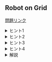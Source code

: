 ## Robot on Grid
[問題リンク](https://atcoder.jp/contests/keyence2021/tasks/keyence2021_c)

<details><summary> ヒント1 </summary>

もしも空白マスが無い場合、どのような解法で解けるでしょうか。

</details>

<details><summary> ヒント2 </summary>

空白マスがある場合は、同じ経路が答えに複数回加算されます。ある経路が答えに何回加算されるか考えましょう。

</details>

<details><summary> ヒント3 </summary>

各経路は、「そのような移動が可能な書き込み方の総数」分だけ答えに加算されます。これを求めるにはどのような情報が必要でしょうか。

</details>

<details><summary> ヒント4 </summary>

$\mathrm{\Theta}(HW(H+W))$の解法を考え、それを高速化してみましょう。

</details>

<details><summary> 解説 </summary>

もしも空白マスが無い場合は、DPで解くことができます（有名問題です）。
今回解きたい問題はこの有名問題を含んでいるため、似た解法が使えないか考えます。  
これは、「解きたい問題が有名問題を含んでいるとき、それと同様の解法が使えないか考える」という典型テクニックです。[この考え方を使う問題の例](https://atcoder.jp/contests/arc159/tasks/arc159_d)

マスへの書き込み方全てに対してDPで経路数を求めていると時間が足りません。  
そこで、「ある
$(1,1)$
から
$(H,W)$
までの経路について、そのような移動が可能な書き込み方の総数」を全ての経路について求め、足し合わせることを考えましょう。これは主客転倒と呼ばれる典型テクニックです。

ある経路に注目するとき、その経路で移動が可能な書き込み方の総数を計算するためには「その経路に含まれる空白マスの個数」が分かれば良いです。  
通った経路に含まれる空白マスを
$t$
個とすると、その経路で移動が可能な書き込み方の総数は
$2^t \times 3^{K-t}$
通りです。これは、通った空白マスへの書き込み方が2通り、通っていない空白マスへが書き込み方は3通りあるためです。

「グリッド上の経路数を求めるDPに似たものを使う」ことと、「各経路については空白マスが含まれる個数のみ分かればよい」ということを合わせると、DPテーブルの定義として以下のものが思いつきます。  
$dp[i][j][t] = ((1,1)から出発して空白マスをt箇所通って(i,j)に到達するような経路の個数)$  
求める答えは
$\sum_{1\leq t \leq H+W} dp[H][W][t] \times 2^t 3^{HW-K-t}$
です。  
この解法を用いると
$\mathrm{\Theta}(HW(H+W))$
で解くことができますが、このままだとTLEします。
高速化するにはどうすれば良いでしょうか？（計算量の悪い解法から考えて、それを高速化するという典型テクニックです）

先程の式は  
$\sum_{1\leq t \leq H+W} dp[H][W][t] \times 2^t 3^{HW-K-t} = 3^{HW-K} \times  \sum_{1\leq t \leq H+W} dp[H][W][t] \times (2/3)^t$  
のように分解することができます。  
この式の  
$\sum_{1\leq t \leq H+W} dp[H][W][t] \times (2/3)^t$  
の部分は、添え字
$t$
を持つ代わりに、空白マスを通るたび
$(2/3)$
倍して遷移させることでDP配列の次元を落とすことができます。  
以上の解法により、この問題を$\mathrm{O}(HW)$で解くことができます。

実装例 (C++)
```cpp
#include <bits/stdc++.h>
using namespace std;
#include <atcoder/modint>
using namespace atcoder;
using mint = modint998244353;

vector<int> di = {1,0};
vector<int> dj = {0,1};

int main(){
    int h,w,k;
    cin >> h >> w >> k;
    vector<vector<int>> board(h,vector<int>(w,-1));
    //-1:空白 0:R 1:D 2:X
    for(int i = 0;i < k;i++){
        int hi,wi;
        char ci;
        cin >> hi >> wi >> ci;
        hi--,wi--;
        if(ci == 'R') board[hi][wi] = 0;
        if(ci == 'D') board[hi][wi] = 1;
        if(ci == 'X') board[hi][wi] = 2;
    }
    vector<vector<mint>> dp(h,vector<mint>(w));
    dp[0][0] = 1;
    mint c23 = mint(2)/3;
    for(int i = 0;i < h;i++){
        for(int j = 0;j < w;j++){
            for(int v = 0;v < 2;v++){
                if(v == 0 && board[i][j] == 0) continue;
                if(v == 1 && board[i][j] == 1) continue;
                int ni = i+di[v];
                int nj = j+dj[v];
                if(ni < 0 || nj < 0 || ni >= h || nj >= w) continue;
                mint coef = 1;
                if(board[i][j] == -1){
                    coef = c23;
                }
                dp[ni][nj] += dp[i][j]*coef;
            }
        }
    }
    mint ans = dp[h-1][w-1];
    ans *= mint(3).pow(h*w-k);
    cout << ans.val() << endl;
}
```

</details>